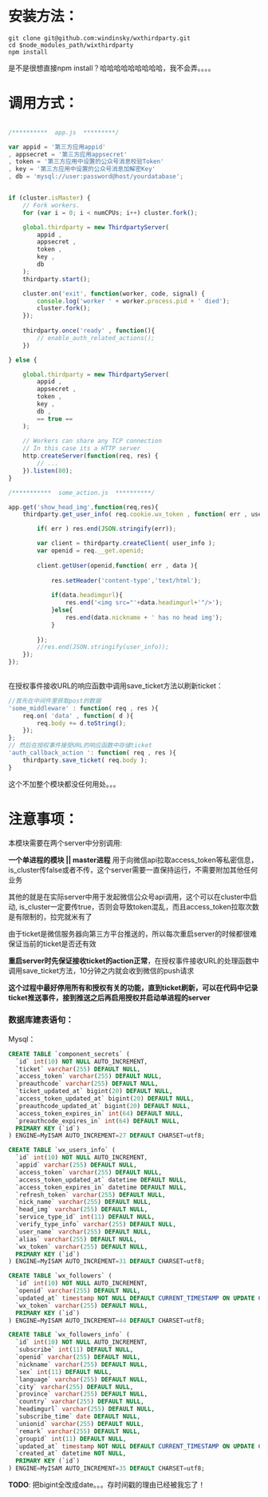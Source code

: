 # 安装方法：
	git clone git@github.com:windinsky/wxthirdparty.git
	cd $node_modules_path/wixthirdparty
	npm install

是不是很想直接npm install？哈哈哈哈哈哈哈哈哈，我不会弄。。。。

# 调用方式：
```js
	
/**********  app.js  *********/

var appid = '第三方应用appid'
, appsecret = '第三方应用appsecret'
, token = '第三方应用中设置的公众号消息校验Token'
, key = '第三方应用中设置的公众号消息加解密Key'
, db = 'mysql://user:password@host/yourdatabase';


if (cluster.isMaster) {
	// Fork workers.
	for (var i = 0; i < numCPUs; i++) cluster.fork();

	global.thirdparty = new ThirdpartyServer(
		appid , 
		appsecret , 
		token , 
		key , 
		db 
	);
	thirdparty.start();

	cluster.on('exit', function(worker, code, signal) {
		console.log('worker ' + worker.process.pid + ' died');
		cluster.fork();
	});
	
	thirdparty.once('ready' , function(){
		// enable_auth_related_actions();
	})

} else {

	global.thirdparty = new ThirdpartyServer( 
		appid , 
		appsecret , 
		token , 
		key , 
		db , 
		== true ==
	);
	
	// Workers can share any TCP connection
	// In this case its a HTTP server
	http.createServer(function(req, res) {
		// ...
	}).listen(80);
}

/***********  some_action.js  **********/

app.get('show_head_img',function(req,res){
	thirdparty.get_user_info( req.cookie.wx_token , function( err , user_info ){

		if( err ) res.end(JSON.stringify(err));

		var client = thirdparty.createClient( user_info );
		var openid = req.__get.openid;
		
		client.getUser(openid,function( err , data ){
		
			res.setHeader('content-type','text/html');
			
			if(data.headimgurl){
				res.end('<img src="'+data.headimgurl+'"/>');
			}else{
				res.end(data.nickname + ' has no head img');
			}
			
		});
		//res.end(JSON.stringify(user_info)); 
	});
});
	
```

在授权事件接收URL的响应函数中调用save_ticket方法以刷新ticket：
```js
//首先在中间件里获取post的数据
'some_middleware' : function( req , res ){
	req.on( 'data' , function( d ){
		req.body += d.toString();
	});
};
// 然后在授权事件接受URL的响应函数中存储ticket
'auth_callback_action ': function( req , res ){
	thirdparty.save_ticket( req.body );
}
```

这个不加整个模块都没任何用处。。。

# 注意事项：

本模块需要在两个server中分别调用:

**一个单进程的模块 || master进程** 用于向微信api拉取access\_token等私密信息，is\_cluster传false或者不传，这个server需要一直保持运行，不需要附加其他任何业务

其他的就是在实际server中用于发起微信公众号api调用，这个可以在cluster中启动, is\_cluster一定要传true，否则会导致token混乱，而且access_token拉取次数是有限制的，拉完就米有了

由于ticket是微信服务器向第三方平台推送的，所以每次重启server的时候都很难保证当前的ticket是否还有效

**重启server时先保证接收ticket的action正常**，在授权事件接收URL的处理函数中调用save\_ticket方法，10分钟之内就会收到微信的push请求

**这个过程中最好停用所有和授权有关的功能，直到ticket刷新，可以在代码中记录ticket推送事件，接到推送之后再启用授权并启动单进程的server**

### 数据库建表语句：

Mysql：
```sql
CREATE TABLE `component_secrets` (
  `id` int(10) NOT NULL AUTO_INCREMENT,
  `ticket` varchar(255) DEFAULT NULL,
  `access_token` varchar(255) DEFAULT NULL,
  `preauthcode` varchar(255) DEFAULT NULL,
  `ticket_updated_at` bigint(20) DEFAULT NULL,
  `access_token_updated_at` bigint(20) DEFAULT NULL,
  `preauthcode_updated_at` bigint(20) DEFAULT NULL,
  `access_token_expires_in` int(64) DEFAULT NULL,
  `preauthcode_expires_in` int(64) DEFAULT NULL,
  PRIMARY KEY (`id`)
) ENGINE=MyISAM AUTO_INCREMENT=27 DEFAULT CHARSET=utf8;

CREATE TABLE `wx_users_info` (
  `id` int(10) NOT NULL AUTO_INCREMENT,
  `appid` varchar(255) DEFAULT NULL,
  `access_token` varchar(255) DEFAULT NULL,
  `access_token_updated_at` datetime DEFAULT NULL,
  `access_token_expires_in` datetime DEFAULT NULL,
  `refresh_token` varchar(255) DEFAULT NULL,
  `nick_name` varchar(255) DEFAULT NULL,
  `head_img` varchar(255) DEFAULT NULL,
  `service_type_id` int(11) DEFAULT NULL,
  `verify_type_info` varchar(255) DEFAULT NULL,
  `user_name` varchar(255) DEFAULT NULL,
  `alias` varchar(255) DEFAULT NULL,
  `wx_token` varchar(255) DEFAULT NULL,
  PRIMARY KEY (`id`)
) ENGINE=MyISAM AUTO_INCREMENT=31 DEFAULT CHARSET=utf8;

CREATE TABLE `wx_followers` (
  `id` int(10) NOT NULL AUTO_INCREMENT,
  `openid` varchar(255) DEFAULT NULL,
  `updated_at` timestamp NOT NULL DEFAULT CURRENT_TIMESTAMP ON UPDATE CURRENT_TIMESTAMP,
  `wx_token` varchar(255) DEFAULT NULL,
  PRIMARY KEY (`id`)
) ENGINE=MyISAM AUTO_INCREMENT=44 DEFAULT CHARSET=utf8;

CREATE TABLE `wx_followers_info` (
  `id` int(10) NOT NULL AUTO_INCREMENT,
  `subscribe` int(11) DEFAULT NULL,
  `openid` varchar(255) DEFAULT NULL,
  `nickname` varchar(255) DEFAULT NULL,
  `sex` int(11) DEFAULT NULL,
  `language` varchar(255) DEFAULT NULL,
  `city` varchar(255) DEFAULT NULL,
  `province` varchar(255) DEFAULT NULL,
  `country` varchar(255) DEFAULT NULL,
  `headimgurl` varchar(255) DEFAULT NULL,
  `subscribe_time` date DEFAULT NULL,
  `unionid` varchar(255) DEFAULT NULL,
  `remark` varchar(255) DEFAULT NULL,
  `groupid` int(11) DEFAULT NULL,
  `updated_at` timestamp NOT NULL DEFAULT CURRENT_TIMESTAMP ON UPDATE CURRENT_TIMESTAMP,
  `created_at` datetime NOT NULL,
  PRIMARY KEY (`id`)
) ENGINE=MyISAM AUTO_INCREMENT=35 DEFAULT CHARSET=utf8;
```
**TODO**: 把bigint全改成date。。。存时间戳的理由已经被我忘了！
